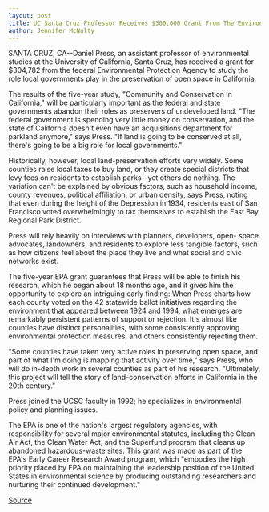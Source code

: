 ```yaml
---
layout: post
title: UC Santa Cruz Professor Receives $300,000 Grant From The Environmental Protection Agency For Open-Space Research
author: Jennifer McNulty
---
```


SANTA CRUZ, CA--Daniel Press, an assistant professor of environmental  studies at the University of California, Santa Cruz, has received a grant for  $304,782 from the federal Environmental Protection Agency to study the  role local governments play in the preservation of open space in California.

The results of the five-year study, "Community and Conservation in  California," will be particularly important as the federal and state  governments abandon their roles as preservers of undeveloped land. "The  federal government is spending very little money on conservation, and the  state of California doesn't even have an acquisitions department for  parkland anymore," says Press. "If land is going to be conserved at all,  there's going to be a big role for local governments."

Historically, however, local land-preservation efforts vary widely.  Some counties raise local taxes to buy land, or they create special districts  that levy fees on residents to establish parks--yet others do nothing. The  variation can't be explained by obvious factors, such as household income,  county revenues, political affiliation, or urban density, says Press, noting  that even during the height of the Depression in 1934, residents east of San  Francisco voted overwhelmingly to tax themselves to establish the East Bay  Regional Park District.

Press will rely heavily on interviews with planners, developers, open- space advocates, landowners, and residents to explore less tangible factors,  such as how citizens feel about the place they live and what social and civic  networks exist.

The five-year EPA grant guarantees that Press will be able to finish  his research, which he began about 18 months ago, and it gives him the  opportunity to explore an intriguing early finding: When Press charts how  each county voted on the 42 statewide ballot initiatives regarding the  environment that appeared between 1924 and 1994, what emerges are  remarkably persistent patterns of support or rejection. It's almost like  counties have distinct personalities, with some consistently approving  environmental protection measures, and others consistently rejecting them.

"Some counties have taken very active roles in preserving open space,  and part of what I'm doing is mapping that activity over time," says Press,  who will do in-depth work in several counties as part of his research.  "Ultimately, this project will tell the story of land-conservation efforts in  California in the 20th century."

Press joined the UCSC faculty in 1992; he specializes in environmental  policy and planning issues.

The EPA is one of the nation's largest regulatory agencies, with  responsibility for several major environmental statutes, including the Clean  Air Act, the Clean Water Act, and the Superfund program that cleans up  abandoned hazardous-waste sites. This grant was made as part of the EPA's  Early Career Research Award program, which "embodies the high priority  placed by EPA on maintaining the leadership position of the United States in  environmental science by producing outstanding researchers and nurturing  their continued development."

[Source](http://www1.ucsc.edu/news_events/press_releases/archive/96-97/12-96/121096-UCSC_professor_rece.html "Permalink to 121096-UCSC_professor_rece")
